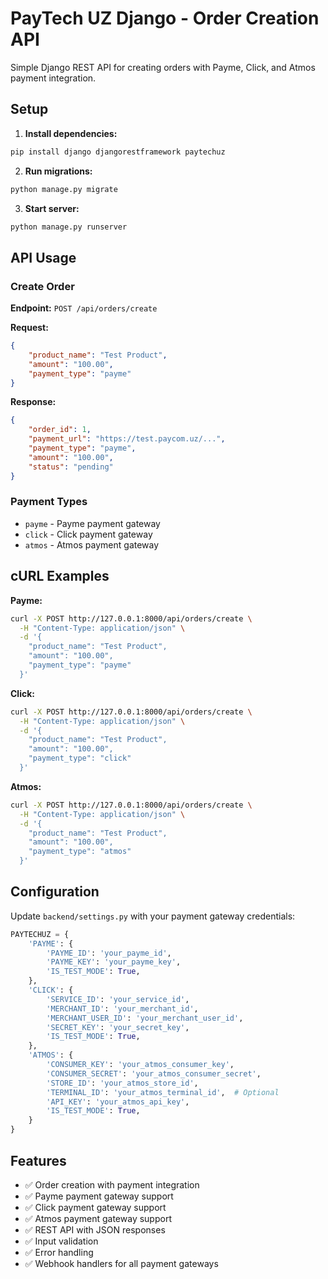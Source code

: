# PayTech UZ Django - Order Creation API

Simple Django REST API for creating orders with Payme, Click, and Atmos payment integration.

## Setup

1. **Install dependencies:**
```bash
pip install django djangorestframework paytechuz
```

2. **Run migrations:**
```bash
python manage.py migrate
```

3. **Start server:**
```bash
python manage.py runserver
```

## API Usage

### Create Order

**Endpoint:** `POST /api/orders/create`

**Request:**
```json
{
    "product_name": "Test Product",
    "amount": "100.00",
    "payment_type": "payme"
}
```

**Response:**
```json
{
    "order_id": 1,
    "payment_url": "https://test.paycom.uz/...",
    "payment_type": "payme",
    "amount": "100.00",
    "status": "pending"
}
```

### Payment Types
- `payme` - Payme payment gateway
- `click` - Click payment gateway
- `atmos` - Atmos payment gateway

## cURL Examples

**Payme:**
```bash
curl -X POST http://127.0.0.1:8000/api/orders/create \
  -H "Content-Type: application/json" \
  -d '{
    "product_name": "Test Product",
    "amount": "100.00",
    "payment_type": "payme"
  }'
```

**Click:**
```bash
curl -X POST http://127.0.0.1:8000/api/orders/create \
  -H "Content-Type: application/json" \
  -d '{
    "product_name": "Test Product",
    "amount": "100.00",
    "payment_type": "click"
  }'
```

**Atmos:**
```bash
curl -X POST http://127.0.0.1:8000/api/orders/create \
  -H "Content-Type: application/json" \
  -d '{
    "product_name": "Test Product",
    "amount": "100.00",
    "payment_type": "atmos"
  }'
```

## Configuration

Update `backend/settings.py` with your payment gateway credentials:

```python
PAYTECHUZ = {
    'PAYME': {
        'PAYME_ID': 'your_payme_id',
        'PAYME_KEY': 'your_payme_key',
        'IS_TEST_MODE': True,
    },
    'CLICK': {
        'SERVICE_ID': 'your_service_id',
        'MERCHANT_ID': 'your_merchant_id',
        'MERCHANT_USER_ID': 'your_merchant_user_id',
        'SECRET_KEY': 'your_secret_key',
        'IS_TEST_MODE': True,
    },
    'ATMOS': {
        'CONSUMER_KEY': 'your_atmos_consumer_key',
        'CONSUMER_SECRET': 'your_atmos_consumer_secret',
        'STORE_ID': 'your_atmos_store_id',
        'TERMINAL_ID': 'your_atmos_terminal_id',  # Optional
        'API_KEY': 'your_atmos_api_key',
        'IS_TEST_MODE': True,
    }
}
```

## Features

- ✅ Order creation with payment integration
- ✅ Payme payment gateway support
- ✅ Click payment gateway support
- ✅ Atmos payment gateway support
- ✅ REST API with JSON responses
- ✅ Input validation
- ✅ Error handling
- ✅ Webhook handlers for all payment gateways
